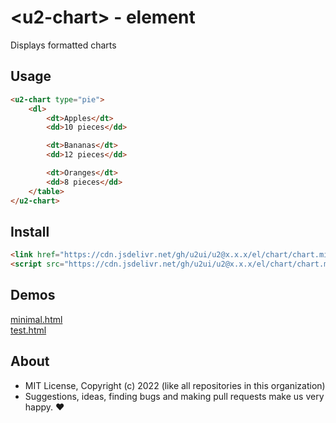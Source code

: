 # &lt;u2-chart&gt; - element
Displays formatted charts

## Usage

```html
<u2-chart type="pie">
    <dl>
        <dt>Apples</dt>
        <dd>10 pieces</dd>

        <dt>Bananas</dt>
        <dd>12 pieces</dd>

        <dt>Oranges</dt>
        <dd>8 pieces</dd>
    </table>
</u2-chart>
```

## Install

```html
<link href="https://cdn.jsdelivr.net/gh/u2ui/u2@x.x.x/el/chart/chart.min.css" rel=stylesheet>
<script src="https://cdn.jsdelivr.net/gh/u2ui/u2@x.x.x/el/chart/chart.min.js" type=module async></script>
```

## Demos

[minimal.html](http://gcdn.li/u2ui/u2@main/el/chart/tests/minimal.html)  
[test.html](http://gcdn.li/u2ui/u2@main/el/chart/tests/test.html)  

## About

- MIT License, Copyright (c) 2022 <u2> (like all repositories in this organization) <br>
- Suggestions, ideas, finding bugs and making pull requests make us very happy. ♥

